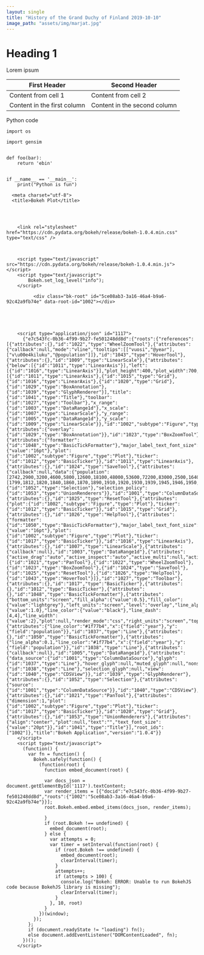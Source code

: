 ```yaml
---
layout: single
title: "History of the Grand Duchy of Finland 2019-10-10"
image_path: "assets/img/marjat.jpg"
---
```


# Heading 1

Lorem ipsum

First Header | Second Header
------------ | -------------
Content from cell 1 | Content from cell 2
Content in the first column | Content in the second column

Python code

``` 
import os

import gensim


def foo(bar):
    return 'ebin'


if __name__ == '__main__':
    print("Python is fun")
```

<media>
<html lang="en">
  
  <head>
    
      <meta charset="utf-8">
      <title>Bokeh Plot</title>
      
      
        
          
        <link rel="stylesheet" href="https://cdn.pydata.org/bokeh/release/bokeh-1.0.4.min.css" type="text/css" />
        
        
          
        <script type="text/javascript" src="https://cdn.pydata.org/bokeh/release/bokeh-1.0.4.min.js"></script>
        <script type="text/javascript">
            Bokeh.set_log_level("info");
        </script>
        
      
      
    
  </head>
  
  
  <body>
    
      
        
          
          
            
              <div class="bk-root" id="5ce08ab3-3a16-46a4-b9a6-92c42a9fb74e" data-root-id="1002"></div>
            
          
        
      
      
        <script type="application/json" id="1117">
          {"e7c543fc-0b36-4f99-9b27-fe501248dd8d":{"roots":{"references":[{"attributes":{},"id":"1022","type":"WheelZoomTool"},{"attributes":{"callback":null,"mode":"vline","tooltips":[["vuosi","@year"],["v\u00e4kiluku","@population"]]},"id":"1043","type":"HoverTool"},{"attributes":{},"id":"1009","type":"LinearScale"},{"attributes":{"below":[{"id":"1011","type":"LinearAxis"}],"left":[{"id":"1016","type":"LinearAxis"}],"plot_height":400,"plot_width":700,"renderers":[{"id":"1011","type":"LinearAxis"},{"id":"1015","type":"Grid"},{"id":"1016","type":"LinearAxis"},{"id":"1020","type":"Grid"},{"id":"1029","type":"BoxAnnotation"},{"id":"1039","type":"GlyphRenderer"}],"title":{"id":"1041","type":"Title"},"toolbar":{"id":"1027","type":"Toolbar"},"x_range":{"id":"1003","type":"DataRange1d"},"x_scale":{"id":"1007","type":"LinearScale"},"y_range":{"id":"1005","type":"DataRange1d"},"y_scale":{"id":"1009","type":"LinearScale"}},"id":"1002","subtype":"Figure","type":"Plot"},{"attributes":{"overlay":{"id":"1029","type":"BoxAnnotation"}},"id":"1023","type":"BoxZoomTool"},{"attributes":{"formatter":{"id":"1048","type":"BasicTickFormatter"},"major_label_text_font_size":{"value":"16pt"},"plot":{"id":"1002","subtype":"Figure","type":"Plot"},"ticker":{"id":"1012","type":"BasicTicker"}},"id":"1011","type":"LinearAxis"},{"attributes":{},"id":"1024","type":"SaveTool"},{"attributes":{"callback":null,"data":{"population":[2742,2900,3200,4600,5800,12600,18100,48000,53600,72200,83000,2500,16400,35000,51100,65200,75600,81000,81200,78600,80100],"year":[1799,1812,1820,1840,1860,1870,1890,1910,1920,1930,1939,1945,1946,1950,1959,1970,1979,1986,1996,2006,2011]},"selected":{"id":"1052","type":"Selection"},"selection_policy":{"id":"1053","type":"UnionRenderers"}},"id":"1001","type":"ColumnDataSource"},{"attributes":{},"id":"1025","type":"ResetTool"},{"attributes":{"plot":{"id":"1002","subtype":"Figure","type":"Plot"},"ticker":{"id":"1012","type":"BasicTicker"}},"id":"1015","type":"Grid"},{"attributes":{},"id":"1026","type":"HelpTool"},{"attributes":{"formatter":{"id":"1050","type":"BasicTickFormatter"},"major_label_text_font_size":{"value":"16pt"},"plot":{"id":"1002","subtype":"Figure","type":"Plot"},"ticker":{"id":"1017","type":"BasicTicker"}},"id":"1016","type":"LinearAxis"},{"attributes":{},"id":"1007","type":"LinearScale"},{"attributes":{"callback":null},"id":"1003","type":"DataRange1d"},{"attributes":{"active_drag":"auto","active_inspect":"auto","active_multi":null,"active_scroll":"auto","active_tap":"auto","tools":[{"id":"1021","type":"PanTool"},{"id":"1022","type":"WheelZoomTool"},{"id":"1023","type":"BoxZoomTool"},{"id":"1024","type":"SaveTool"},{"id":"1025","type":"ResetTool"},{"id":"1026","type":"HelpTool"},{"id":"1043","type":"HoverTool"}]},"id":"1027","type":"Toolbar"},{"attributes":{},"id":"1017","type":"BasicTicker"},{"attributes":{},"id":"1012","type":"BasicTicker"},{"attributes":{},"id":"1048","type":"BasicTickFormatter"},{"attributes":{"bottom_units":"screen","fill_alpha":{"value":0.5},"fill_color":{"value":"lightgrey"},"left_units":"screen","level":"overlay","line_alpha":{"value":1.0},"line_color":{"value":"black"},"line_dash":[4,4],"line_width":{"value":2},"plot":null,"render_mode":"css","right_units":"screen","top_units":"screen"},"id":"1029","type":"BoxAnnotation"},{"attributes":{"line_color":"#1f77b4","x":{"field":"year"},"y":{"field":"population"}},"id":"1037","type":"Line"},{"attributes":{},"id":"1050","type":"BasicTickFormatter"},{"attributes":{"line_alpha":0.1,"line_color":"#1f77b4","x":{"field":"year"},"y":{"field":"population"}},"id":"1038","type":"Line"},{"attributes":{"callback":null},"id":"1005","type":"DataRange1d"},{"attributes":{"data_source":{"id":"1001","type":"ColumnDataSource"},"glyph":{"id":"1037","type":"Line"},"hover_glyph":null,"muted_glyph":null,"nonselection_glyph":{"id":"1038","type":"Line"},"selection_glyph":null,"view":{"id":"1040","type":"CDSView"}},"id":"1039","type":"GlyphRenderer"},{"attributes":{},"id":"1052","type":"Selection"},{"attributes":{"source":{"id":"1001","type":"ColumnDataSource"}},"id":"1040","type":"CDSView"},{"attributes":{},"id":"1021","type":"PanTool"},{"attributes":{"dimension":1,"plot":{"id":"1002","subtype":"Figure","type":"Plot"},"ticker":{"id":"1017","type":"BasicTicker"}},"id":"1020","type":"Grid"},{"attributes":{},"id":"1053","type":"UnionRenderers"},{"attributes":{"align":"center","plot":null,"text":"","text_font_size":{"value":"20pt"}},"id":"1041","type":"Title"}],"root_ids":["1002"]},"title":"Bokeh Application","version":"1.0.4"}}
        </script>
        <script type="text/javascript">
          (function() {
            var fn = function() {
              Bokeh.safely(function() {
                (function(root) {
                  function embed_document(root) {
                    
                  var docs_json = document.getElementById('1117').textContent;
                  var render_items = [{"docid":"e7c543fc-0b36-4f99-9b27-fe501248dd8d","roots":{"1002":"5ce08ab3-3a16-46a4-b9a6-92c42a9fb74e"}}];
                  root.Bokeh.embed.embed_items(docs_json, render_items);
                
                  }
                  if (root.Bokeh !== undefined) {
                    embed_document(root);
                  } else {
                    var attempts = 0;
                    var timer = setInterval(function(root) {
                      if (root.Bokeh !== undefined) {
                        embed_document(root);
                        clearInterval(timer);
                      }
                      attempts++;
                      if (attempts > 100) {
                        console.log("Bokeh: ERROR: Unable to run BokehJS code because BokehJS library is missing");
                        clearInterval(timer);
                      }
                    }, 10, root)
                  }
                })(window);
              });
            };
            if (document.readyState != "loading") fn();
            else document.addEventListener("DOMContentLoaded", fn);
          })();
        </script>
    
  </body>
  
</html>
</media>